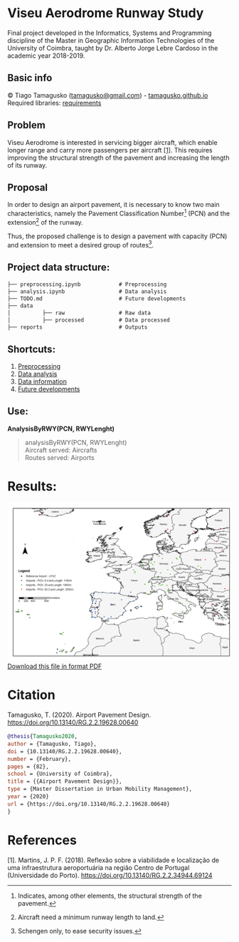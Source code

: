 # Viseu Aerodrome Runway Study

Final project developed in the Informatics, Systems and Programming discipline of the Master in Geographic Information Technologies of the University of Coimbra, taught by Dr. Alberto Jorge Lebre Cardoso in the academic year 2018-2019.

## Basic info

© Tiago Tamagusko (tamagusko@gmail.com) - [tamagusko.github.io](https://tamagusko.github.io)   
Required libraries: [requirements](/requirements.txt)  

## Problem

Viseu Aerodrome is interested in servicing bigger aircraft, which enable longer range and carry more passengers per aircraft [[1]](#references). This requires improving the structural strength of the pavement and increasing the length of its runway.

## Proposal

In order to design an airport pavement, it is necessary to know two main characteristics, namely the Pavement Classification Number[^1] (PCN) and the extension[^2] of the runway.

Thus, the proposed challenge is to design a pavement with capacity (PCN) and extension to meet a desired group of routes[^3].

[^1]: Indicates, among other elements, the structural strength of the pavement.
[^2]: Aircraft need a minimum runway length to land.
[^3]: Schengen only, to ease security issues.

## Project data structure:

    ├── preprocessing.ipynb            # Preprocessing 
    ├── analysis.ipynb                 # Data analysis
    ├── TODO.md                        # Future developments
    ├── data                  
    │          ├── raw                 # Raw data
    │          ├── processed           # Data processed
    ├── reports                        # Outputs

## Shortcuts:

1. [Preprocessing](preprocessing.ipynb)  
2. [Data analysis](analysis.ipynb)
3. [Data information](/data)
4. [Future developments](TODO.md)

## Use:

**AnalysisByRWY(PCN, RWYLenght)**

> analysisByRWY(PCN, RWYLenght)  
> Aircraft served: Aircrafts  
> Routes served: Airports

# Results:
![](/reports/20191229Results.png)
[Download this file in format PDF](/reports/20191229Results.pdf)

# Citation

Tamagusko, T. (2020). Airport Pavement Design. https://doi.org/10.13140/RG.2.2.19628.00640

```bibtex
@thesis{Tamagusko2020,
author = {Tamagusko, Tiago},
doi = {10.13140/RG.2.2.19628.00640},
number = {February},
pages = {82},
school = {University of Coimbra},
title = {{Airport Pavement Design}},
type = {Master Dissertation in Urban Mobility Management},
year = {2020}
url = {https://doi.org/10.13140/RG.2.2.19628.00640}
}
```

# References

[1]. 
Martins, J. P. F. (2018). 
Reflexão sobre a viabilidade e localização de uma infraestrutura aeroportuária na região Centro de Portugal (Universidade do Porto). https://doi.org/10.13140/RG.2.2.34944.69124
